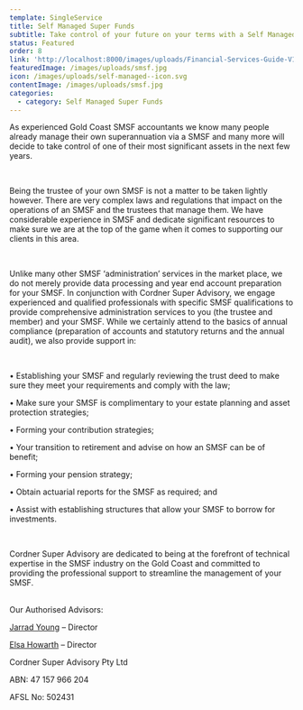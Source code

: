 ```yaml
---
template: SingleService
title: Self Managed Super Funds
subtitle: Take control of your future on your terms with a Self Managed Super Fund
status: Featured
order: 8
link: 'http://localhost:8000/images/uploads/Financial-Services-Guide-V1.1.pdf'
featuredImage: /images/uploads/smsf.jpg
icon: /images/uploads/self-managed--icon.svg
contentImage: /images/uploads/smsf.jpg
categories:
  - category: Self Managed Super Funds
---
```


As experienced Gold Coast SMSF accountants we know many people already manage their own superannuation via a SMSF and many more will decide to take control of one of their most significant assets in the next few years.

<br />

Being the trustee of your own SMSF is not a matter to be taken lightly however. There are very complex laws and regulations that impact on the operations of an SMSF and the trustees that manage them. We have considerable experience in SMSF and dedicate significant resources to make sure we are at the top of the game when it comes to supporting our clients in this area.

<br />

Unlike many other SMSF ‘administration’ services in the market place, we do not merely provide data processing and year end account preparation for your SMSF. In conjunction with Cordner Super Advisory, we engage experienced and qualified professionals with specific SMSF qualifications to provide comprehensive administration services to you (the trustee and member) and your SMSF. While we certainly attend to the basics of annual compliance (preparation of accounts and statutory returns and the annual audit), we also provide support in:

<br />

• Establishing your SMSF and regularly reviewing the trust deed to make sure they meet your requirements and comply with the law;

• Make sure your SMSF is complimentary to your estate planning and asset protection strategies;

• Forming your contribution strategies;

• Your transition to retirement and advise on how an SMSF can be of benefit;

• Forming your pension strategy;

• Obtain actuarial reports for the SMSF as required; and

• Assist with establishing structures that allow your SMSF to borrow for investments.

<br />

Cordner Super Advisory are dedicated to being at the forefront of technical expertise in the SMSF industry on the Gold Coast and committed to providing the professional support to streamline the management of your SMSF.

<br />
Our Authorised Advisors:

[Jarrad Young](https://cordner.netlify.com/team/jarrad-young/) – Director

[Elsa Howarth](https://cordner.netlify.com/team/elsa-howarth/) – Director



Cordner Super Advisory Pty Ltd

ABN: 47 157 966 204

AFSL No: 502431
